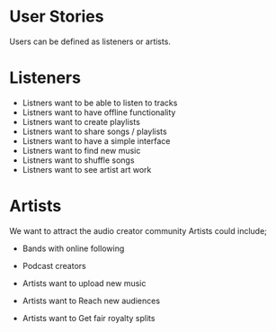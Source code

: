 # User Stories

Users can be defined as listeners or artists. 

# Listeners

- Listners want to be able to listen to tracks
- Listners want to have offline functionality
- Listners want to create playlists
- Listners want to share songs / playlists
- Listners want to have a simple interface
- Listners want to find new music
- Listners want to shuffle songs
- Listners want to see artist art work


# Artists

We want to attract the audio creator community
Artists could include;

- Bands with online following
- Podcast creators

- Artists want to upload new music
- Artists want to Reach new audiences
- Artists want to Get fair royalty splits
